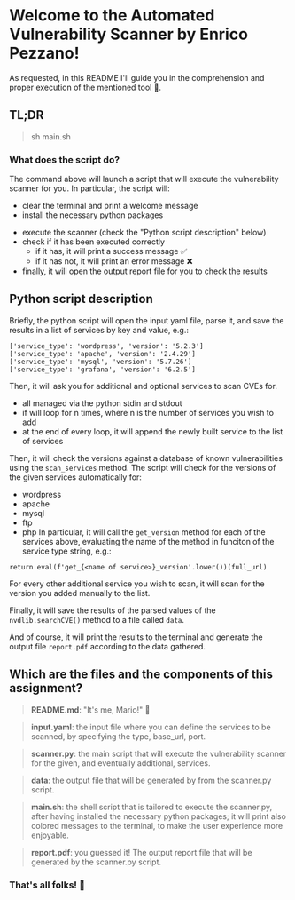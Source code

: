 <!-- https://2023.aulaweb.unige.it/mod/assign/view.php?id=134050 -->
<!-- Due: Saturday, 11 May 2024, 12:00 AM -->

# Welcome to the Automated Vulnerability Scanner by Enrico Pezzano!

As requested, in this README I'll guide you in the comprehension and proper execution of the mentioned tool 📡.

## TL;DR
> sh main.sh

### What does the script do?
The command above will launch a script that will execute the vulnerability scanner for you.
In particular, the script will:
- clear the terminal and print a welcome message
- install the necessary python packages
<!-- - TODO docker stuff -->
- execute the scanner (check the "Python script description" below)
- check if it has been executed correctly
   - if it has, it will print a success message ✅
   - if it has not, it will print an error message ❌
- finally, it will open the output report file for you to check the results

## Python script description
Briefly, the python script will open the input yaml file, parse it, and save the results in a list of services by key and value, e.g.:
```
['service_type': 'wordpress', 'version': '5.2.3']
['service_type': 'apache', 'version': '2.4.29']
['service_type': 'mysql', 'version': '5.7.26']
['service_type': 'grafana', 'version': '6.2.5']
```
Then, it will ask you for additional and optional services to scan CVEs for.
- all managed via the python stdin and stdout
- if will loop for n times, where n is the number of services you wish to add
- at the end of every loop, it will append the newly built service to the list of services

Then, it will check the versions against a database of known vulnerabilities using the `scan_services` method.
The script will check for the versions of the given services automatically for:
- wordpress
- apache
- mysql
- ftp
- php
In particular, it will call the `get_version` method for each of the services above, evaluating the name of the method in funciton of the service type string, e.g.:
```
return eval(f'get_{<name of service>}_version'.lower())(full_url)
```

For every other additional service you wish to scan, it will scan for the version you added manually to the list.

Finally, it will save the results of the parsed values of the `nvdlib.searchCVE()` method to a file called `data`.

And of course, it will print the results to the terminal and generate the output file `report.pdf` according to the data gathered.


## Which are the files and the components of this assignment?

<!-- > **Dockerfile**:  -->

>  **README.md**: "It's me, Mario!" 🍄

>  **input.yaml**: the input file where you can define the services to be scanned, by specifying the type, base_url, port.

>  **scanner.py**: the main script that will execute the vulnerability scanner for the given, and eventually additional, services.

> **data**: the output file that will be generated by from the scanner.py script.

>  **main.sh**: the shell script that is tailored to execute the scanner.py, after having installed the necessary python packages; it will print also colored messages to the terminal, to make the user experience more enjoyable.

>  **report.pdf**: you guessed it! The output report file that will be generated by the scanner.py script.

### That's all folks! 🚀